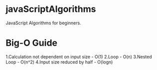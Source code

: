 # javaScriptAlgorithms
JavaScript Algorithms for beginners.

# Big-O Guide
1.Calculation not dependent on input size - O(1)
2.Loop - O(n)
3.Nested Loop - O(n^2)
4.Input size reduced by half - O(logn)